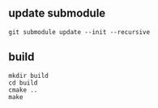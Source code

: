 
## update submodule

```shell
git submodule update --init --recursive
```

## build

```shell
mkdir build
cd build
cmake ..
make
```